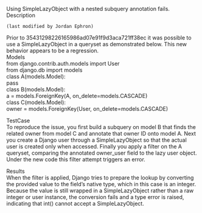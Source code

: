 Using SimpleLazyObject with a nested subquery annotation fails.  
Description  
     
    (last modified by Jordan Ephron)  
     
Prior to 35431298226165986ad07e91f9d3aca721ff38ec it was possible to use a SimpleLazyObject in a queryset as demonstrated below. This new behavior appears to be a regression.  
Models  
from django.contrib.auth.models import User  
from django.db import models  
class A(models.Model):  
    pass  
class B(models.Model):  
    a = models.ForeignKey(A, on_delete=models.CASCADE)  
class C(models.Model):  
    owner = models.ForeignKey(User, on_delete=models.CASCADE)  

TestCase  
To reproduce the issue, you first build a subquery on model B that finds the related owner from model C and annotate that owner ID onto model A. Next you create a Django user through a SimpleLazyObject so that the actual user is created only when accessed. Finally you apply a filter on the A queryset, comparing the annotated owner_user field to the lazy user object. Under the new code this filter attempt triggers an error.  

Results  
When the filter is applied, Django tries to prepare the lookup by converting the provided value to the field’s native type, which in this case is an integer. Because the value is still wrapped in a SimpleLazyObject rather than a raw integer or user instance, the conversion fails and a type error is raised, indicating that int() cannot accept a SimpleLazyObject.